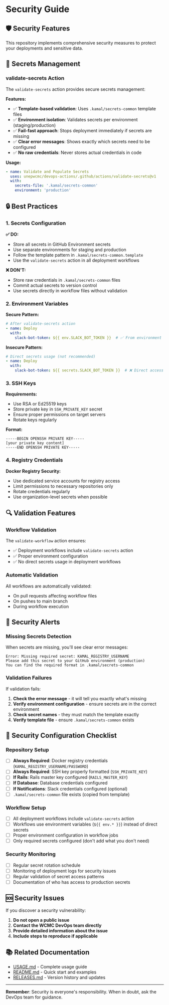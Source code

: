 # Security Guide

## 🛡️ Security Features

This repository implements comprehensive security measures to protect your deployments and sensitive data.

## 🔐 Secrets Management

### validate-secrets Action

The `validate-secrets` action provides secure secrets management:

**Features:**
- ✅ **Template-based validation**: Uses `.kamal/secrets-common` template files
- ✅ **Environment isolation**: Validates secrets per environment (staging/production)
- ✅ **Fail-fast approach**: Stops deployment immediately if secrets are missing
- ✅ **Clear error messages**: Shows exactly which secrets need to be configured
- ✅ **No raw credentials**: Never stores actual credentials in code

**Usage:**
```yaml
- name: Validate and Populate Secrets
  uses: unepwcmc/devops-actions/.github/actions/validate-secrets@v1
  with:
    secrets-file: '.kamal/secrets-common'
    environment: 'production'
```

## 🔒 Best Practices

### 1. Secrets Configuration

**✅ DO:**
- Store all secrets in GitHub Environment secrets
- Use separate environments for staging and production
- Follow the template pattern in `.kamal/secrets-common.template`
- Use the `validate-secrets` action in all deployment workflows

**❌ DON'T:**
- Store raw credentials in `.kamal/secrets-common` files
- Commit actual secrets to version control
- Use secrets directly in workflow files without validation

### 2. Environment Variables

**Secure Pattern:**
```yaml
# After validate-secrets action
- name: Deploy
  with:
    slack-bot-token: ${{ env.SLACK_BOT_TOKEN }}  # ✅ From environment
```

**Insecure Pattern:**
```yaml
# Direct secrets usage (not recommended)
- name: Deploy
  with:
    slack-bot-token: ${{ secrets.SLACK_BOT_TOKEN }}  # ❌ Direct access
```

### 3. SSH Keys

**Requirements:**
- Use RSA or Ed25519 keys
- Store private key in `SSH_PRIVATE_KEY` secret
- Ensure proper permissions on target servers
- Rotate keys regularly

**Format:**
```
-----BEGIN OPENSSH PRIVATE KEY-----
[your private key content]
-----END OPENSSH PRIVATE KEY-----
```

### 4. Registry Credentials

**Docker Registry Security:**
- Use dedicated service accounts for registry access
- Limit permissions to necessary repositories only
- Rotate credentials regularly
- Use organization-level secrets when possible

## 🔍 Validation Features

### Workflow Validation

The `validate-workflow` action ensures:
- ✅ Deployment workflows include `validate-secrets` action
- ✅ Proper environment configuration
- ✅ No direct secrets usage in deployment workflows

### Automatic Validation

All workflows are automatically validated:
- On pull requests affecting workflow files
- On pushes to main branch
- During workflow execution

## 🚨 Security Alerts

### Missing Secrets Detection

When secrets are missing, you'll see clear error messages:

```
Error: Missing required secret: KAMAL_REGISTRY_USERNAME
Please add this secret to your GitHub environment (production)
You can find the required format in .kamal/secrets-common
```

### Validation Failures

If validation fails:
1. **Check the error message** - it will tell you exactly what's missing
2. **Verify environment configuration** - ensure secrets are in the correct environment
3. **Check secret names** - they must match the template exactly
4. **Verify template file** - ensure `.kamal/secrets-common` exists

## 🔧 Security Configuration Checklist

### Repository Setup
- [ ] **Always Required**: Docker registry credentials (`KAMAL_REGISTRY_USERNAME/PASSWORD`)
- [ ] **Always Required**: SSH key properly formatted (`SSH_PRIVATE_KEY`)
- [ ] **If Rails**: Rails master key configured (`RAILS_MASTER_KEY`)
- [ ] **If Database**: Database credentials configured
- [ ] **If Notifications**: Slack credentials configured (optional)
- [ ] `.kamal/secrets-common` file exists (copied from template)

### Workflow Setup
- [ ] All deployment workflows include `validate-secrets` action
- [ ] Workflows use environment variables (`${{ env.* }}`) instead of direct secrets
- [ ] Proper environment configuration in workflow jobs
- [ ] Only required secrets configured (don't add what you don't need)

### Security Monitoring
- [ ] Regular secret rotation schedule
- [ ] Monitoring of deployment logs for security issues
- [ ] Regular validation of secret access patterns
- [ ] Documentation of who has access to production secrets

## 🆘 Security Issues

If you discover a security vulnerability:

1. **Do not open a public issue**
2. **Contact the WCMC DevOps team directly**
3. **Provide detailed information about the issue**
4. **Include steps to reproduce if applicable**

## 📚 Related Documentation

- [USAGE.md](USAGE.md) - Complete usage guide
- [README.md](README.md) - Quick start and examples
- [RELEASES.md](RELEASES.md) - Version history and updates

---

**Remember**: Security is everyone's responsibility. When in doubt, ask the DevOps team for guidance. 